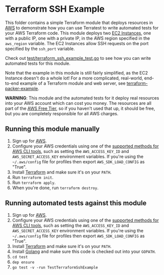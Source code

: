 # Terraform SSH Example

This folder contains a simple Terraform module that deploys resources in [AWS](https://aws.amazon.com/) to demonstrate
how you can use Terratest to write automated tests for your AWS Terraform code. This module deploys two [EC2
Instances](https://aws.amazon.com/ec2/), one with a public IP, one with a private IP, in the AWS region specified in
the `aws_region` variable. The EC2 Instances allow SSH requests on the port specified by the `ssh_port` variable.

Check out [test/terraform_ssh_example_test.go](https://github.com/terraform-modules-krish/terratest/blob/v0.28.0/test/terraform_ssh_example_test.go) to see how you can write
automated tests for this module.

Note that the example in this module is still fairly simplified, as the EC2 Instance doesn't do a whole lot! For a more
complicated, real-world, end-to-end example of a Terraform module and web server, see
[terraform-packer-example](https://github.com/terraform-modules-krish/terratest/blob/v0.28.0/examples/terraform-packer-example).

**WARNING**: This module and the automated tests for it deploy real resources into your AWS account which can cost you
money. The resources are all part of the [AWS Free Tier](https://aws.amazon.com/free/), so if you haven't used that up,
it should be free, but you are completely responsible for all AWS charges.





## Running this module manually

1. Sign up for [AWS](https://aws.amazon.com/).
1. Configure your AWS credentials using one of the [supported methods for AWS CLI
   tools](https://docs.aws.amazon.com/cli/latest/userguide/cli-chap-getting-started.html), such as setting the
   `AWS_ACCESS_KEY_ID` and `AWS_SECRET_ACCESS_KEY` environment variables. If you're using the `~/.aws/config` file for profiles then export `AWS_SDK_LOAD_CONFIG` as "True".
1. Install [Terraform](https://www.terraform.io/) and make sure it's on your `PATH`.
1. Run `terraform init`.
1. Run `terraform apply`.
1. When you're done, run `terraform destroy`.




## Running automated tests against this module

1. Sign up for [AWS](https://aws.amazon.com/).
1. Configure your AWS credentials using one of the [supported methods for AWS CLI
   tools](https://docs.aws.amazon.com/cli/latest/userguide/cli-chap-getting-started.html), such as setting the
   `AWS_ACCESS_KEY_ID` and `AWS_SECRET_ACCESS_KEY` environment variables. If you're using the `~/.aws/config` file for profiles then export `AWS_SDK_LOAD_CONFIG` as "True".
1. Install [Terraform](https://www.terraform.io/) and make sure it's on your `PATH`.
1. Install [Golang](https://golang.org/) and make sure this code is checked out into your `GOPATH`.
1. `cd test`
1. `dep ensure`
1. `go test -v -run TestTerraformSshExample`
